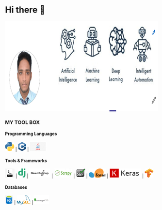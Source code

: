 # Hi there 👋

<img src="images/cover.png" height="300px" width="100%">

### MY TOOL BOX

#### Programming Languages
<img src="images/py1.png" height="30px" >  |   <img src="images/c++.png" height="30px" >    |  <img src="images/java.png" height="30px" >

#### Tools & Frameworks
<img src="images/flask2.jpg" height="30px" > | <img src="images/django-logo.png" height="30px" > |  <img src="images/bs.png" height="30px" >  | 
<img src="images/scrapy.png" height="30px" > |  <img src="images/selenium.jpg" height="30px" >  | <img src="images/scikit.png" height="30px" > | 
<img src="images/keras.png" height="30px" > |  <img src="images/Tensorflow.png" height="30px" >

#### Databases
<img src="images/sql.png" height="30px" > |  <img src="images/mysql.png" height="30px" > |  <img src="images/MongoDB-Logo.png" height="30px" >
